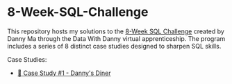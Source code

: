 # 8-Week-SQL-Challenge
This repository hosts my solutions to the [8-Week SQL Challenge](https://8weeksqlchallenge.com/) created by Danny Ma through the Data With Danny virtual apprenticeship. The program includes a series of 8 distinct case studies designed to sharpen SQL skills.

Case Studies:
* [🍜 Case Study #1 - Danny's Diner](https://github.com/Nayanika0428/8-Week-SQL-Challenge/tree/main/Case%20Study%20%231-Danny's%20Dinner)
